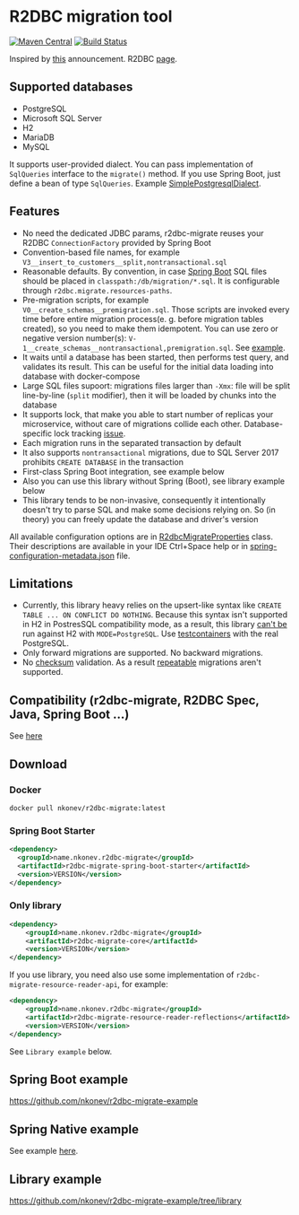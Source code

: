 # R2DBC migration tool
[![Maven Central](https://maven-badges.herokuapp.com/maven-central/name.nkonev.r2dbc-migrate/r2dbc-migrate-spring-boot-starter/badge.svg)](https://central.sonatype.com/namespace/name.nkonev.r2dbc-migrate)
[![Build Status](https://github.com/nkonev/r2dbc-migrate/workflows/Java%20CI%20with%20Maven/badge.svg)](https://github.com/nkonev/r2dbc-migrate/actions)

Inspired by [this](https://spring.io/blog/2020/03/12/spring-boot-2-3-0-m3-available-now) announcement. R2DBC [page](https://r2dbc.io/).

## Supported databases
* PostgreSQL
* Microsoft SQL Server
* H2
* MariaDB
* MySQL


It supports user-provided dialect. You can pass implementation of `SqlQueries` interface to the `migrate()` method. If you use Spring Boot, just define a bean of type `SqlQueries`. Example [SimplePostgresqlDialect](https://github.com/nkonev/r2dbc-migrate/blob/d65c7c49512a598dc4cc664bc33f78cb57ef3c43/r2dbc-migrate-core/src/test/java/name/nkonev/r2dbc/migrate/core/PostgresTestcontainersTest.java#L408).

## Features
* No need the dedicated JDBC params, r2dbc-migrate reuses your R2DBC `ConnectionFactory` provided by Spring Boot
* Convention-based file names, for example `V3__insert_to_customers__split,nontransactional.sql`
* Reasonable defaults. By convention, in case [Spring Boot](https://github.com/nkonev/r2dbc-migrate/blob/d65c7c49512a598dc4cc664bc33f78cb57ef3c43/r2dbc-migrate-spring-boot-starter/src/main/java/name/nkonev/r2dbc/migrate/autoconfigure/R2dbcMigrateAutoConfiguration.java#L60) SQL files should be placed in `classpath:/db/migration/*.sql`. It is configurable through `r2dbc.migrate.resources-paths`.
* Pre-migration scripts, for example `V0__create_schemas__premigration.sql`. Those scripts are invoked every time before entire migration process(e. g. before migration tables created), so you need to make them idempotent. You can use zero or negative version number(s): `V-1__create_schemas__nontransactional,premigration.sql`. See [example](https://github.com/nkonev/r2dbc-migrate/tree/master/r2dbc-migrate-core/src/test/resources/migrations/postgresql_premigration).
* It waits until a database has been started, then performs test query, and validates its result. This can be useful for the initial data loading into database with docker-compose
* Large SQL files supoort: migrations files larger than `-Xmx`: file will be split line-by-line (`split` modifier), then it will be loaded by chunks into the database
* It supports lock, that make you able to start number of replicas your microservice, without care of migrations collide each other. Database-specific lock tracking [issue](https://github.com/nkonev/r2dbc-migrate/issues/28).
* Each migration runs in the separated transaction by default
* It also supports `nontransactional` migrations, due to SQL Server 2017 prohibits `CREATE DATABASE` in the transaction
* First-class Spring Boot integration, see example below
* Also you can use this library without Spring (Boot), see library example below
* This library tends to be non-invasive, consequently it intentionally doesn't try to parse SQL and make some decisions relying on. So (in theory) you can freely update the database and driver's version

All available configuration options are in [R2dbcMigrateProperties](https://github.com/nkonev/r2dbc-migrate/blob/master/r2dbc-migrate-core/src/main/java/name/nkonev/r2dbc/migrate/core/R2dbcMigrateProperties.java) class.
Their descriptions are available in your IDE Ctrl+Space help or in [spring-configuration-metadata.json](https://github.com/nkonev/r2dbc-migrate/blob/master/r2dbc-migrate-spring-boot-starter/src/main/resources/META-INF/spring-configuration-metadata.json) file.

## Limitations
* Currently, this library heavy relies on the upsert-like syntax like `CREATE TABLE ... ON CONFLICT DO NOTHING`.
Because this syntax isn't supported in H2 in PostresSQL compatibility mode, as a result, this library [can't be](https://github.com/nkonev/r2dbc-migrate/issues/21) run against H2 with `MODE=PostgreSQL`. Use [testcontainers](https://github.com/nkonev/r2dbc-migrate-example) with the real PostgreSQL.
* Only forward migrations are supported. No backward migrations.
* No [checksum](https://github.com/nkonev/r2dbc-migrate/issues/5) validation. As a result [repeatable](https://github.com/nkonev/r2dbc-migrate/issues/9) migrations aren't supported.

## Compatibility (r2dbc-migrate, R2DBC Spec, Java, Spring Boot ...)
See [here](https://github.com/nkonev/r2dbc-migrate/issues/27#issuecomment-1404878933)

## Download

### Docker
```
docker pull nkonev/r2dbc-migrate:latest
```

### Spring Boot Starter
```xml
<dependency>
  <groupId>name.nkonev.r2dbc-migrate</groupId>
  <artifactId>r2dbc-migrate-spring-boot-starter</artifactId>
  <version>VERSION</version>
</dependency>
```

### Only library
```xml
<dependency>
    <groupId>name.nkonev.r2dbc-migrate</groupId>
    <artifactId>r2dbc-migrate-core</artifactId>
    <version>VERSION</version>
</dependency>
```

If you use library, you need also use some implementation of `r2dbc-migrate-resource-reader-api`, for example:
```xml
<dependency>
    <groupId>name.nkonev.r2dbc-migrate</groupId>
    <artifactId>r2dbc-migrate-resource-reader-reflections</artifactId>
    <version>VERSION</version>
</dependency>
```
See `Library example` below.


## Spring Boot example
https://github.com/nkonev/r2dbc-migrate-example

## Spring Native example
See example [here](https://github.com/nkonev/r2dbc-migrate-example/tree/native).

## Library example
https://github.com/nkonev/r2dbc-migrate-example/tree/library
